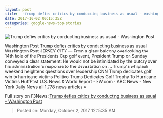 ```yaml
---
layout: post
title:  "Trump defies critics by conducting business as usual - Washington Post"
date: 2017-10-02 00:15:35Z
categories: google-news-top-stories
---
```


![Trump defies critics by conducting business as usual - Washington Post](https://img.washingtonpost.com/rf/image_1484w/2010-2019/WashingtonPost/2017/10/02/National-Politics/Images/Trump_38166-9b7c5.jpg?t=20170517)

Washington Post Trump defies critics by conducting business as usual Washington Post JERSEY CITY — From a glass balcony overlooking the 14th hole of the Presidents Cup golf event, President Trump on Sunday conveyed a clear statement: He would not be intimidated by the outcry over his administration's response to the devastation on ... Trump's whiplash weekend heightens questions over leadership CNN Trump dedicates golf win to hurricane victims Politico Trump Dedicates Golf Trophy To Hurricane Victims HuffPost U.S. News & World Report - EW.com - ABC News - New York Daily News all 1,778 news articles »


Full story on F3News: [Trump defies critics by conducting business as usual - Washington Post](http://www.f3nws.com/n/tdnGjH)

> Posted on: Monday, October 2, 2017 12:15:35 AM
